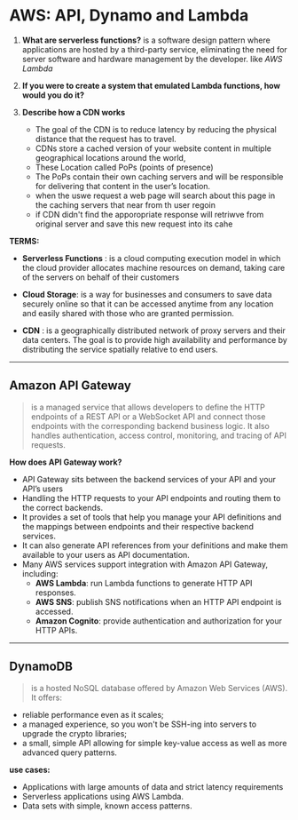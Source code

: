 # AWS: API, Dynamo and Lambda

1. **What are serverless functions?**
   is a software design pattern where applications are hosted by a third-party service, eliminating the need for server software and hardware management by the developer. like *AWS Lambda*

2. **If you were to create a system that emulated Lambda functions, how would you do it?**

3. **Describe how a CDN works**
   - The goal of the CDN is to reduce latency by reducing the physical distance that the request has to travel.
   - CDNs store a cached version of your website content in multiple geographical locations around the world,
   - These Location called PoPs (points of presence)
   - The PoPs contain their own caching servers and will be responsible for delivering that content in the user’s location.
   - when the uswe request a web page will search about this page in the caching servers that near from th user regoin
   - if CDN didn't find the apporopriate response will retriwve from original server and save this new request into its cahe

**TERMS:**

- **Serverless Functions** : is a cloud computing execution model in which the cloud provider allocates machine resources on demand, taking care of the servers on behalf of their customers

- **Cloud Storage**:  is a way for businesses and consumers to save data securely online so that it can be accessed anytime from any location and easily shared with those who are granted permission.

- **CDN** :  is a geographically distributed network of proxy servers and their data centers. The goal is to provide high availability and performance by distributing the service spatially relative to end users.

-------------------------------------------------------------------------------------------------------------

## Amazon API Gateway

> is a managed service that allows developers to define the HTTP endpoints of a REST API or a WebSocket API and connect those endpoints with the corresponding backend business logic. It also handles authentication, access control, monitoring, and tracing of API requests.

**How does API Gateway work?**

- API Gateway sits between the backend services of your API and your API’s users
- Handling the HTTP requests to your API endpoints and routing them to the correct backends.
- It provides a set of tools that help you manage your API definitions and the mappings between endpoints and their respective backend services.
- It can also generate API references from your definitions and make them available to your users as API documentation.
- Many AWS services support integration with Amazon API Gateway, including:
  - **AWS Lambda**: run Lambda functions to generate HTTP API responses.
  - **AWS SNS**: publish SNS notifications when an HTTP API endpoint is accessed.
  - **Amazon Cognito**: provide authentication and authorization for your HTTP APIs.

-------------------------------------------------------------------------------------------------------------

## DynamoDB

> is a hosted NoSQL database offered by Amazon Web Services (AWS). It offers:

- reliable performance even as it scales;
- a managed experience, so you won't be SSH-ing into servers to upgrade the crypto libraries;
- a small, simple API allowing for simple key-value access as well as more advanced query patterns.

**use cases:**

- Applications with large amounts of data and strict latency requirements
- Serverless applications using AWS Lambda.
- Data sets with simple, known access patterns.
